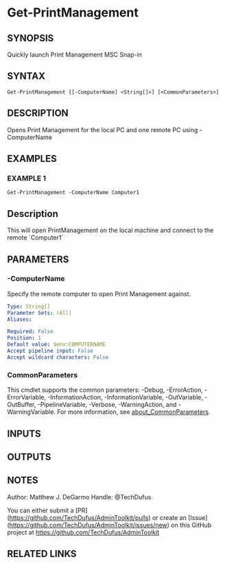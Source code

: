 # Get-PrintManagement

## SYNOPSIS
Quickly launch Print Management MSC Snap-in

## SYNTAX

```
Get-PrintManagement [[-ComputerName] <String[]>] [<CommonParameters>]
```

## DESCRIPTION
Opens Print Management for the local PC and one remote PC using -ComputerName

## EXAMPLES

### EXAMPLE 1
```
Get-PrintManagement -ComputerName Computer1
```

Description
-----------
This will open PrintManagement on the local machine and connect to the remote \`Computer1\`

## PARAMETERS

### -ComputerName
Specify the remote computer to open Print Management against.

```yaml
Type: String[]
Parameter Sets: (All)
Aliases:

Required: False
Position: 1
Default value: $env:COMPUTERNAME
Accept pipeline input: False
Accept wildcard characters: False
```

### CommonParameters
This cmdlet supports the common parameters: -Debug, -ErrorAction, -ErrorVariable, -InformationAction, -InformationVariable, -OutVariable, -OutBuffer, -PipelineVariable, -Verbose, -WarningAction, and -WarningVariable. For more information, see [about_CommonParameters](http://go.microsoft.com/fwlink/?LinkID=113216).

## INPUTS

## OUTPUTS

## NOTES
Author: Matthew J.
DeGarmo
Handle: @TechDufus

You can either submit a \[PR\](https://github.com/TechDufus/AdminToolkit/pulls)
    or create an \[Issue\](https://github.com/TechDufus/AdminToolkit/issues/new)
    on this GitHub project at https://github.com/TechDufus/AdminToolkit

## RELATED LINKS
